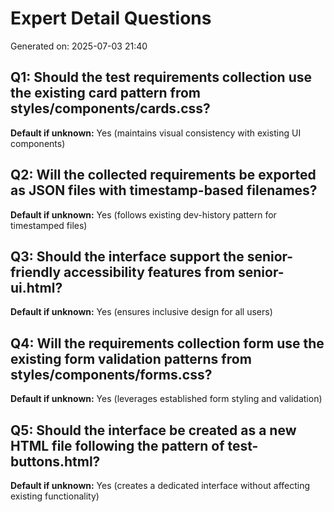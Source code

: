# Expert Detail Questions

Generated on: 2025-07-03 21:40

## Q1: Should the test requirements collection use the existing card pattern from styles/components/cards.css?

**Default if unknown:** Yes (maintains visual consistency with existing UI components)

## Q2: Will the collected requirements be exported as JSON files with timestamp-based filenames?

**Default if unknown:** Yes (follows existing dev-history pattern for timestamped files)

## Q3: Should the interface support the senior-friendly accessibility features from senior-ui.html?

**Default if unknown:** Yes (ensures inclusive design for all users)

## Q4: Will the requirements collection form use the existing form validation patterns from styles/components/forms.css?

**Default if unknown:** Yes (leverages established form styling and validation)

## Q5: Should the interface be created as a new HTML file following the pattern of test-buttons.html?

**Default if unknown:** Yes (creates a dedicated interface without affecting existing functionality)
